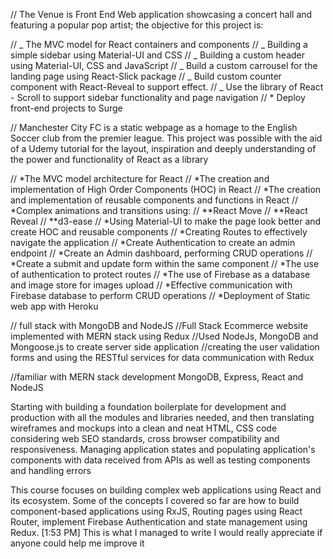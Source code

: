 // The Venue is Front End Web application showcasing a concert hall and featuring a popular pop artist; the objective for this project is:

// _ The MVC model for React containers and components
// _ Building a simple sidebar using Material-UI and CSS
// _ Building a custom header using Material-UI, CSS and JavaScript
// _ Build a custom carrousel for the landing page using React-Slick package
// _ Build custom counter component with React-Reveal to support effect.
// _ Use the library of React - Scroll to support sidebar functionality and page navigation
// \* Deploy front-end projects to Surge

// Manchester City FC is a static webpage as a homage to the English Soccer club from the premier league. This project was possible with the aid of a Udemy tutorial for the layout, inspiration and deeply understanding of the power and functionality of React as a library

// *The MVC model architecture for React
// *The creation and implementation of High Order Components (HOC) in React
// *The creation and implementation of reusable components and functions in React
// *Complex animations and transitions using:
// **React Move
// **React Reveal
// \**d3-ease
// *Using Material-UI to make the page look better and create HOC and reusable components
// *Creating Routes to effectively navigate the application
// *Create Authentication to create an admin endpoint
// *Create an Admin dashboard, performing CRUD operations
// *Create a submit and update form within the same component
// *The use of authentication to protect routes
// *The use of Firebase as a database and image store for images upload
// *Effective communication with Firebase database to perform CRUD operations
// *Deployment of Static web app with Heroku

// full stack with MongoDB and NodeJS
//Full Stack Ecommerce website implemented with MERN stack using Redux
//Used NodeJs, MongoDB and Mongoose.js to create server side application
//creating the user validation forms and using the RESTful services for data communication with Redux

//familiar with MERN stack development MongoDB, Express, React and NodeJS

Starting with building a foundation boilerplate for development and production with all the modules and libraries needed, and then translating wireframes and mockups into a clean and neat HTML, CSS code considering web SEO standards, cross browser compatibility and responsiveness. Managing application states and populating application's components with data received from APIs as well as testing components and handling errors

This course focuses on building complex web applications using React and its ecosystem. Some of the concepts I covered so far are how to build component-based applications using RxJS, Routing pages using React Router, implement Firebase Authentication and state management using Redux.
[1:53 PM]
This is what I managed to write I would really appreciate if anyone could help me improve it
